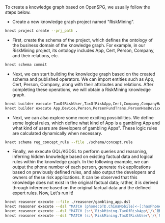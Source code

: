 To create a knowledge graph based on OpenSPG,
we usually follow the steps below.

- Create a new knowledge graph project named "RiskMining".

```bash
knext project create --prj_path .
```

- First, create the schema of the project, which defines the ontology
  of the business domain of the knowledge graph. For example, in our RiskMining project,
  its ontology includes App, Cert, Person, Company, and their relations, etc.

```bash
knext schema commit
```

- Next, we can start building the knowledge graph based on the created schema and published operators.
  We can import entities such as App, Cert, Person, Company, along with their attributes and relations.
  After completing these operations, we will obtain a RiskMining knowledge graph.

```bash
knext builder execute TaxOfRiskUser,TaxOfRiskApp,Cert,Company,CompanyHasCert
knext builder execute App,Device,Person,PersonFundTrans,PersonHasDevice,PersonHoldShare
```

- Next, we can also explore some more exciting possibilities. We define some logical rules,
  which define what kind of App is a gambling App and what kind of users are
  developers of gambling Apps". These logic rules are calculated dynamically when necessary.

```bash
knext schema reg_concept_rule --file ./schema/concept.rule
```

- Finally, we execute GQL/KGDSL to perform queries and reasoning, inferring hidden knowledge
  based on existing factual data and logical rules within the knowledge graph.
  In the following example, we can output the phone number of each person, generate risk applications
  based on previously defined rules, and also output the developers and owners of these risk applications.
  It can be observed that this knowledge does not exist in the original factual data;
  rather, it is derived through inference based on the original factual data and the defined expert rules.
  Now, Let's run it!

```bash
knext reasoner execute --file ./reasoner/gambling_app.dsl
knext reasoner execute --dsl "MATCH (phone:STD.ChinaMobile)<-[:hasPhone]-(u:RiskMining.Person) RETURN u.name,phone.id"
knext reasoner execute --dsl "MATCH (s:\`RiskMining.TaxOfRiskApp\`/\`赌博应用\`) RETURN s.id"
knext reasoner execute --dsl "MATCH (s:\`RiskMining.TaxOfRiskUser\`/\`赌博App开发者\`) RETURN s.id,s.name"
```

